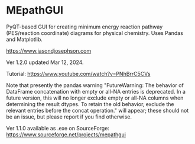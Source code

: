 # MEpathGUI
PyQT-based GUI for creating minimum energy reaction pathway (PES/reaction coordinate) diagrams for physical chemistry. Uses Pandas and Matplotlib. 

https://www.jasondjosephson.com

Ver 1.2.0 updated Mar 12, 2024.

Tutorial: https://www.youtube.com/watch?v=PNhBrrC5CVs

Note that presently the pandas warning "FutureWarning: The behavior of DataFrame concatenation with empty or all-NA entries is deprecated. In a future version, this will no longer exclude empty or all-NA columns when determining the result dtypes. To retain the old behavior, exclude the relevant entries before the concat operation." will appear; these should not be an issue, but please report if you find otherwise.

Ver 1.1.0 available as .exe on SourceForge: https://www.sourceforge.net/projects/mepathgui
